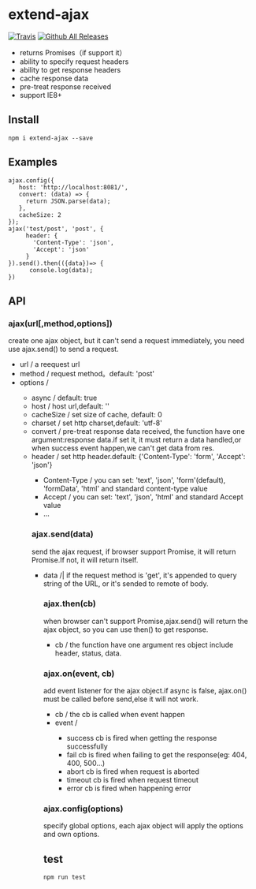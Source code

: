 # extend-ajax
[![Travis](https://img.shields.io/travis/rust-lang/rust.svg)]()
[![Github All Releases](https://img.shields.io/github/downloads/lyc923/extend-ajax/total.svg)]()


- returns Promises（if support it）
- ability to specify request headers
- ability to get response headers
- cache response data
- pre-treat response received
- support IE8+

## Install

```
npm i extend-ajax --save
```

## Examples



```
ajax.config({
   host: 'http://localhost:8081/',
   convert: (data) => {
     return JSON.parse(data);
   },
   cacheSize: 2
});
ajax('test/post', 'post', {
     header: {
       'Content-Type': 'json',
       'Accept': 'json'
     }
}).send().then(({data})=> {
      console.log(data);
})
```

## API

### ajax(url[,method,options])

create one ajax object, but it can't send a request immediately, you need use ajax.send() to send a request.

- url /<string> a reequest url
- method /<string> request method。default: 'post'
- options /<object>
  - async /<boolean> default: true
  - host /<string> host url,default: ''
  - cacheSize /<number> set size of cache, default: 0
  - charset /<stirng> set http charset,default: 'utf-8'
  - convert /<function>  pre-treat response data received, the function have one argument:response data.if set it, it must return a data handled,or when success event happen,we can't get data from res.
  - header /<object> set http header.default: {'Content-Type': 'form', 'Accept': 'json'}
    - Content-Type /<string> you can set: 'text', 'json', 'form'(default), 'formData', 'html' and standard content-type value
    - Accept /<string> you can set: 'text', 'json', 'html' and standard Accept value
    - ...
### ajax.send(data)

send the ajax request, if browser support Promise, it will return Promise.If not, it will return itself.

- data /<string>|<object>  if the request method is 'get', it's appended to query string of the URL, or it's sended to remote of body.

### ajax.then(cb)

when browser can't support Promise,ajax.send() will return the ajax object, so you can use then() to get response.

- cb /<function> the function have one argument res object include header, status, data.

### ajax.on(event, cb)

add event listener for the ajax object.if async is false, ajax.on() must be called before send,else it will not work.
- cb /<funtction>  the cb is called when event happen
- event /<string>
  - success  cb is fired when getting the response successfully
  - fail  cb is fired when  failing to get the response(eg: 404, 400, 500...)
  - abort  cb is fired when request is aborted
  - timeout  cb is fired when request timeout
  - error  cb is fired when happening error

### ajax.config(options)

specify global options, each ajax object will apply the options and own options.

## test

```
npm run test
```


